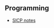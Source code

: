 ## Programming

- [SICP notes](https://github.com/jiangqinhua/cs-related-notes/Structure%20and%20Interpretation%20of%20computer%20programs)

